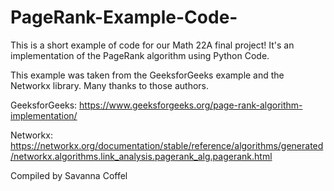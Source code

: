 # PageRank-Example-Code-
This is a short example of code for our Math 22A final project! It's an implementation of the PageRank algorithm using Python Code.

This example was taken from the GeeksforGeeks example and the Networkx library. Many thanks to those authors. 

GeeksforGeeks: https://www.geeksforgeeks.org/page-rank-algorithm-implementation/

Networkx: https://networkx.org/documentation/stable/reference/algorithms/generated/networkx.algorithms.link_analysis.pagerank_alg.pagerank.html

Compiled by Savanna Coffel 
